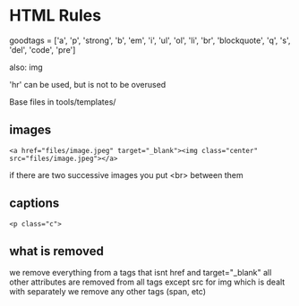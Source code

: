 # HTML Rules

goodtags = ['a', 'p', 'strong', 'b', 'em', 'i', 'ul', 'ol', 'li', 'br', 'blockquote', 'q', 's', 'del', 'code', 'pre']


also: img

'hr' can be used, but is not to be overused

Base files in tools/templates/


## images
`<a href="files/image.jpeg" target="_blank"><img class="center" src="files/image.jpeg"></a>`

if there are two successive images you put &lt;br&gt; between them



## captions
`<p class="c">`


## what is removed
we remove everything from a tags that isnt href and target="\_blank"
all other attributes are removed from all tags except src for img which is dealt with separately
we remove any other tags (span, etc)


